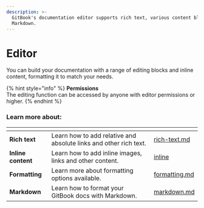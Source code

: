 ```yaml
---
description: >-
  GitBook's documentation editor supports rich text, various content blocks, and
  Markdown.
---
```


# Editor

You can build your documentation with a range of editing blocks and inline content, formatting it to match your needs.&#x20;

{% hint style="info" %}
**Permissions**\
The editing function can be accessed by anyone with editor permissions or higher.&#x20;
{% endhint %}

### Learn more about:

<table data-view="cards"><thead><tr><th></th><th></th><th data-hidden data-card-target data-type="content-ref"></th></tr></thead><tbody><tr><td><strong>Rich text</strong></td><td>Learn how to add relative and absolute links and other rich text.</td><td><a href="rich-text.md">rich-text.md</a></td></tr><tr><td><strong>Inline content</strong></td><td>Learn how to add inline images, links and other content.</td><td><a href="inline/">inline</a></td></tr><tr><td><strong>Formatting</strong></td><td>Learn more about formatting options available.</td><td><a href="formatting.md">formatting.md</a></td></tr><tr><td><strong>Markdown</strong></td><td>Learn how to format your GitBook docs with Markdown.</td><td><a href="markdown.md">markdown.md</a></td></tr></tbody></table>
